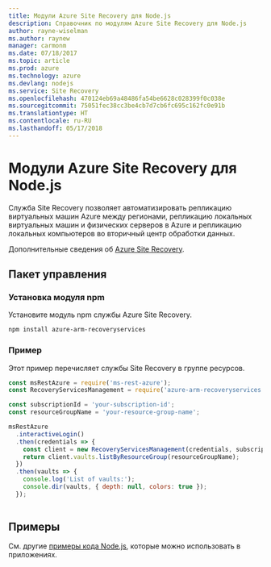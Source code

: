 ```yaml
---
title: Модули Azure Site Recovery для Node.js
description: Справочник по модулям Azure Site Recovery для Node.js
author: rayne-wiselman
ms.author: raynew
manager: carmonm
ms.date: 07/18/2017
ms.topic: article
ms.prod: azure
ms.technology: azure
ms.devlang: nodejs
ms.service: Site Recovery
ms.openlocfilehash: 470124eb69a48486fa54be6628c028399f0c038e
ms.sourcegitcommit: 75051fec38cc3be4cb7d7cb6fc695c162fc0e91b
ms.translationtype: HT
ms.contentlocale: ru-RU
ms.lasthandoff: 05/17/2018
---
```

# <a name="azure-site-recovery-modules-for-nodejs"></a>Модули Azure Site Recovery для Node.js

Служба Site Recovery позволяет автоматизировать репликацию виртуальных машин Azure между регионами, репликацию локальных виртуальных машин и физических серверов в Azure и репликацию локальных компьютеров во вторичный центр обработки данных.

Дополнительные сведения об [Azure Site Recovery](https://docs.microsoft.com/azure/site-recovery/site-recovery-overview).

## <a name="management-package"></a>Пакет управления

### <a name="install-the-npm-module"></a>Установка модуля npm

Установите модуль npm службы Azure Site Recovery.

```bash
npm install azure-arm-recoveryservices
```

### <a name="example"></a>Пример

Этот пример перечисляет службы Site Recovery в группе ресурсов.

```javascript
const msRestAzure = require('ms-rest-azure');
const RecoveryServicesManagement = require('azure-arm-recoveryservices');

const subscriptionId = 'your-subscription-id';
const resourceGroupName = 'your-resource-group-name';

msRestAzure
  .interactiveLogin()
  .then(credentials => {
    const client = new RecoveryServicesManagement(credentials, subscriptionId);
    return client.vaults.listByResourceGroup(resourceGroupName);
  })
  .then(vaults => {
    console.log('List of vaults:');
    console.dir(vaults, { depth: null, colors: true });
  });
  
```

## <a name="samples"></a>Примеры

См. другие [примеры кода Node.js](https://azure.microsoft.com/resources/samples/?platform=nodejs), которые можно использовать в приложениях.
